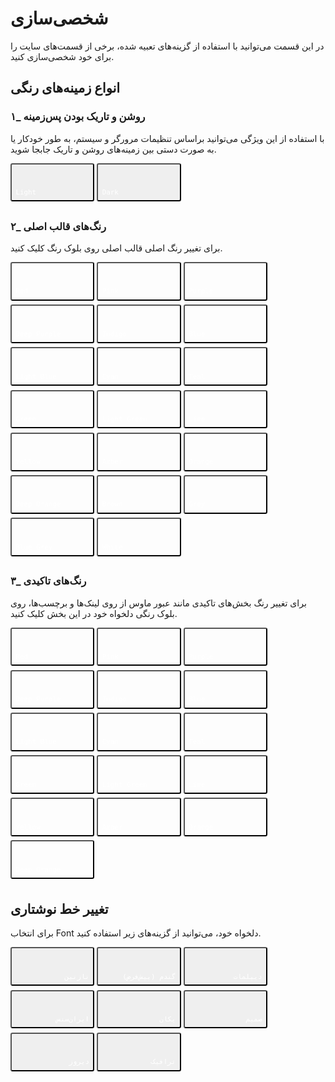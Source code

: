 # شخصی‌سازی

در این قسمت می‌توانید با استفاده از گزینه‌های تعبیه شده، برخی از قسمت‌های سایت را برای خود شخصی‌سازی کنید.
 
##  انواع زمینه‌های رنگی 

### ۱_ روشن و تاریک بودن پس‌زمینه

با استفاده از این ویژگی می‌توانید براساس تنظیمات مرورگر و سیستم، به طور خودکار یا به صورت دستی بین زمینه‌های روشن و تاریک جابجا شوید.

<div class="tx-switch">
  <button class="btn-default" data-md-color-scheme="default"><code>Light</code></button>
  <button class="btn-slate" data-md-color-scheme="slate"><code>Dark</code></button>
</div>
<script>
  var schemeButtons = document.querySelectorAll("button[data-md-color-scheme]");
  Array.prototype.forEach.call(schemeButtons, function(button) {
    button.addEventListener("click", function() {
      document.body.dataset.mdColorScheme = this.dataset.mdColorScheme;
      localStorage.setItem("data-md-color-scheme", this.dataset.mdColorScheme);
    });
  });
</script>


### ۲_ رنگ‌های قالب اصلی

برای تغییر رنگ اصلی قالب اصلی روی بلوک رنگ کلیک کنید.

<div class="tx-switch">
<button data-md-color-primary="red"><code>Red</code></button>
<button data-md-color-primary="pink"><code>Pink</code></button>
<button data-md-color-primary="purple"><code>Purple</code></button>
<button data-md-color-primary="deep-purple"><code>Deep Purple</code></button>
<button data-md-color-primary="indigo"><code>Indigo</code></button>
<button data-md-color-primary="blue"><code>Blue</code></button>
<button data-md-color-primary="light-blue"><code>Light Blue</code></button>
<button data-md-color-primary="cyan"><code>Cyan</code></button>
<button data-md-color-primary="teal"><code>Teal</code></button>
<button data-md-color-primary="green"><code>Green</code></button>
<button data-md-color-primary="light-green"><code>Light Green</code></button>
<button data-md-color-primary="lime"><code>Lime</code></button>
<button data-md-color-primary="yellow"><code>Yellow</code></button>
<button data-md-color-primary="amber"><code>Amber</code></button>
<button data-md-color-primary="orange"><code>Orange</code></button>
<button data-md-color-primary="deep-orange"><code>Deep Orange</code></button>
<button data-md-color-primary="brown"><code>Brown</code></button>
<button data-md-color-primary="grey"><code>Grey</code></button>
<button data-md-color-primary="blue-grey"><code>Blue Grey</code></button>
<button data-md-color-primary="white"><code>White</code></button>
</div>
<script>
  var buttons = document.querySelectorAll("button[data-md-color-primary]");
  Array.prototype.forEach.call(buttons, function(button) {
    button.addEventListener("click", function() {
      document.body.dataset.mdColorPrimary = this.dataset.mdColorPrimary;
      localStorage.setItem("data-md-color-primary",this.dataset.mdColorPrimary);
    })
  })
</script>

### ۳_  رنگ‌های تاکیدی 
برای تغییر رنگ بخش‌های تاکیدی مانند عبور ماوس از روی لینک‌ها و برچسب‌ها، روی بلوک رنگی دلخواه خود در این بخش کلیک کنید.

<div class="tx-switch">
<button data-md-color-accent="red"><code>Red</code></button>
<button data-md-color-accent="pink"><code>Pink</code></button>
<button data-md-color-accent="purple"><code>Purple</code></button>
<button data-md-color-accent="deep-purple"><code>Deep Purple</code></button>
<button data-md-color-accent="indigo"><code>Indigo</code></button>
<button data-md-color-accent="blue"><code>Blue</code></button>
<button data-md-color-accent="light-blue"><code>Light Blue</code></button>
<button data-md-color-accent="cyan"><code>Cyan</code></button>
<button data-md-color-accent="teal"><code>Teal</code></button>
<button data-md-color-accent="green"><code>Green</code></button>
<button data-md-color-accent="light-green"><code>Light Green</code></button>
<button data-md-color-accent="lime"><code>Lime</code></button>
<button data-md-color-accent="yellow"><code>Yellow</code></button>
<button data-md-color-accent="amber"><code>Amber</code></button>
<button data-md-color-accent="orange"><code>Orange</code></button>
<button data-md-color-accent="deep-orange"><code>Deep Orange</code></button>
</div>
<script>
  var buttons = document.querySelectorAll("button[data-md-color-accent]");
  Array.prototype.forEach.call(buttons, function(button) {
    button.addEventListener("click", function() {
      document.body.dataset.mdColorAccent = this.dataset.mdColorAccent;
      localStorage.setItem("data-md-color-accent",this.dataset.mdColorAccent);
    })
  })
</script>



## تغییر خط نوشتاری
برای انتخاب Font دلخواه خود، می‌توانید از گزینه‌های زیر استفاده کنید.


<div class="tx-switchs">
  <button data-md-font-family="Nazanin" style="text-align: right;"><code>نازنین</code></button>
  <button data-md-font-family="Gandom" style="text-align: right;"><code>گندم (پیش‌فرض)</code></button>
  <button data-md-font-family="Diplomat" style="text-align: right;"><code>دیپلمات</code></button>
  <button data-md-font-family="Irsans" style="text-align: right;"><code>ایران‌سنس</code></button>
  <button data-md-font-family="Yekan" style="text-align: right;"><code>یکان</code></button>
  <button data-md-font-family="Samim" style="text-align: right;"><code>صمیم</code></button>
  <button data-md-font-family="Dirooz" style="text-align: right;"><code>دیروز</code></button>
  <button data-md-font-family="Traffic" style="text-align: right;"><code>ترافیک</code></button>
</div>

<script>
  // Set initial fonts for each button and handle button click events
  document.addEventListener("DOMContentLoaded", function() {
    var buttons = document.querySelectorAll("button[data-md-font-family]");
    var savedFont = localStorage.getItem("data-md-font-family");

    buttons.forEach(button => {
      var fontFamily = button.dataset.mdFontFamily;
      button.style.fontFamily = fontFamily; // Set button's own font on load
      button.querySelector("code").style.fontFamily = fontFamily; // Set font for <code> within button

      // Highlight selected button on page load if it matches saved font
      if (fontFamily === savedFont) {
        button.classList.add("selected");
        document.body.style.fontFamily = savedFont + ", sans-serif"; // Apply saved font to body
      }

      // On click, change the font for the body and highlight the selected button
      button.addEventListener("click", function() {
        document.body.style.fontFamily = fontFamily + ", sans-serif";
        localStorage.setItem("data-md-font-family", fontFamily);

        // Remove 'selected' class from all buttons and add it to the clicked one
        buttons.forEach(btn => btn.classList.remove("selected"));
        button.classList.add("selected");
      });
    });
  });
</script>





<style>
button[data-md-color-accent]> code {
    background-color: var(--md-code-bg-color);
    color: var(--md-accent-fg-color);
}
button[data-md-color-primary] > code {
    background-color: var(--md-code-bg-color);
    color: var(--md-primary-fg-color);
}
button[data-md-color-primary='white'] > code {
    background-color: var(--md-primary-bg-color);
    color: var(--md-primary-fg-color);
}
button[data-md-color-accent],button[data-md-color-primary],button[data-md-color-scheme],button[data-md-font-family]{
    width: 8.4rem;
    margin-bottom: .4rem;
    padding: 2.4rem .4rem .4rem;
    transition: background-color .25s,opacity .25s;
    border-radius: .2rem;
    color: #fff;
    font-size: .8rem;
    text-align: left;
    cursor: pointer;
}
button[data-md-color-accent]{
  background-color: var(--md-accent-fg-color);
}
button[data-md-color-primary]{
  background-color: var(--md-primary-fg-color);
}
button[data-md-scheme='default']{
  background-color: hsla(0, 0%, 100%, 1);
}
button[data-md-scheme='slate']{
  background-color: var(--md-default-bg-color);
}
button[data-md-color-accent]:hover, button[data-md-color-primary]:hover {
    opacity: .75;
}
</style>
